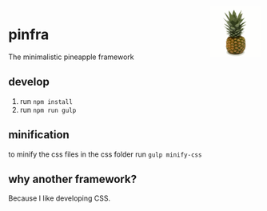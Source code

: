 <img align="right" width="100" height="100" src="/demo/img/pineapple-small.png" alt="pineapple-Logo" />

# pinfra
The minimalistic pineapple framework

## develop
1. run `npm install`
2. run `npm run gulp`

## minification
to minify the css files in the css folder run
`gulp minify-css`

## why another framework?
Because I like developing CSS.
